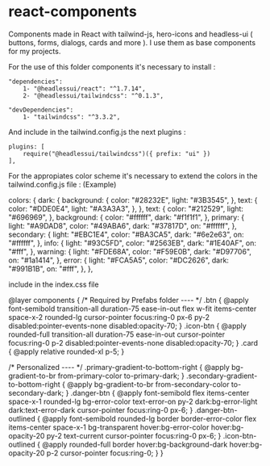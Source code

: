 # react-components
Components made in React with tailwind-js, hero-icons and headless-ui ( buttons, forms, dialogs, cards and more ). I use them as base components for my projects.


For the use of this folder components it's necessary to install :

    "dependencies":
        1- "@headlessui/react": "^1.7.14",
        2- "@headlessui/tailwindcss": "^0.1.3", 

    "devDependencies": 
        1- "tailwindcss": "^3.3.2",

And include in the tailwind.config.js the next plugins :

    plugins: [
        require("@headlessui/tailwindcss")({ prefix: "ui" })
    ],

For the appropiates color scheme it's necessary to extend the colors in the tailwind.config.js file : (Example)

   colors: {
        dark: {
          background: {
            color: "#28232E",
            light: "#3B3545",
          },
          text: {
            color: "#DDE0E4",
            light: "#A3A3A3",
          },
        },
        text: {
          color: "#212529",
          light: "#696969",
        },
        background: {
          color: "#ffffff",
          dark: "#f1f1f1",
        },
        primary: {
          light: "#A9DAD8",
          color: "#49ABA6",
          dark: "#37817D",
          on: "#ffffff",
        },
        secondary: {
          light: "#EBC1E4",
          color: "#BA3CA5",
          dark: "#6e2e63",
          on: "#ffffff",
        },
        info: {
          light: "#93C5FD",
          color: "#2563EB",
          dark: "#1E40AF",
          on: "#fff",
        },
        warning: {
          light: "#FDE68A",
          color: "#F59E0B",
          dark: "#D97706",
          on: "#1a1414",
        },
        error: {
          light: "#FCA5A5",
          color: "#DC2626",
          dark: "#991B1B",
          on: "#fff",
        },
      },


include in the index.css file

@layer components {
  /* Required by Prefabs folder ---- */
  .btn {
    @apply font-semibold transition-all duration-75 ease-in-out flex w-fit items-center space-x-2 rounded-lg cursor-pointer focus:ring-0 px-6 py-2 disabled:pointer-events-none disabled:opacity-70;
  }
  .icon-btn {
    @apply rounded-full transition-all duration-75 ease-in-out cursor-pointer focus:ring-0 p-2 disabled:pointer-events-none disabled:opacity-70;
  }
  .card {
    @apply relative rounded-xl p-5;
  }

  /* Personalized ---- */
  .primary-gradient-to-bottom-right {
    @apply bg-gradient-to-br from-primary-color to-primary-dark;
  }
  .secondary-gradient-to-bottom-right {
    @apply bg-gradient-to-br from-secondary-color to-secondary-dark;
  }
  .danger-btn {
    @apply font-semibold flex items-center space-x-1 rounded-lg bg-error-color text-error-on py-2 dark:bg-error-light dark:text-error-dark cursor-pointer focus:ring-0 px-6;
  }
  .danger-btn-outlined {
    @apply font-semibold rounded-lg border border-error-color flex items-center space-x-1 bg-transparent hover:bg-error-color hover:bg-opacity-20 py-2 text-current cursor-pointer focus:ring-0 px-6;
  }
  .icon-btn-outlined {
    @apply rounded-full border hover:bg-background-dark hover:bg-opacity-20 p-2 cursor-pointer focus:ring-0;
  }
}